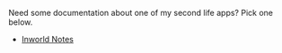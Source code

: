 Need some documentation about one of my second life apps?
Pick one below. 

- [Inworld Notes](/cat/secondlife/cat/inworldnotes)